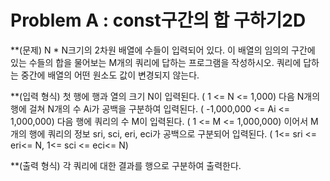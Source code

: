 # Problem A : const구간의 합 구하기2D 

**(문제)
N * N크기의 2차원 배열에 수들이 입력되어 있다.
이 배열의 임의의 구간에 있는 수들의 합을 물어보는 M개의 쿼리에 답하는 프로그램을 작성하시오.
쿼리에 답하는 중간에 배열의 어떤 원소도 값이 변경되지 않는다.

**(입력 형식)
첫 행에 행과 열의 크기 N이 입력된다. ( 1 <= N <= 1,000)
다음 N개의 행에 걸쳐 N개의 수 Ai가 공백을 구분하여 입력된다. ( -1,000,000 <= Ai <= 1,000,000)
다음 행에 쿼리의 수 M이 입력된다. ( 1 <= M <= 1,000,000)
이어서 M개의 행에 쿼리의 정보 sri, sci, eri, eci가 공백으로 구분되어 입력된다. ( 1<= sri <= eri<= N, 1<= sci <= eci<= N)

**(출력 형식)
각 쿼리에 대한 결과를 행으로 구분하여 출력한다.
